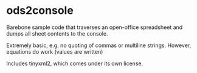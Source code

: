 # ods2console
Barebone sample code that traverses an open-office spreadsheet and dumps all sheet contents to the console.

Extremely basic, e.g. no quoting of commas or multiline strings. However, equations do work (values are written)

Includes tinyxml2, which comes under its own license.
